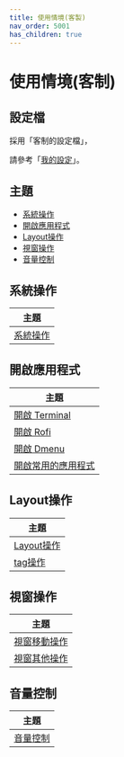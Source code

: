 ```yaml
---
title: 使用情境(客製)
nav_order: 5001
has_children: true
---
```


# 使用情境(客制)


## 設定檔

採用「客制的設定檔」，

請參考「[我的設定](https://github.com/samwhelp/note-about-herbstluftwm/tree/gh-pages/_demo/config/herbstluftwm-config/main/config/herbstluftwm)」。


## 主題

* [系統操作](#系統操作)
* [開啟應用程式](#開啟應用程式)
* [Layout操作](#Layout操作)
* [視窗操作](#視窗操作)
* [音量控制](#音量控制)


## 系統操作

| 主題 |
| --- |
| [系統操作](scenario/main/system-control) |


## 開啟應用程式

| 主題 |
| --- |
| [開啟 Terminal](scenario/main/launch-terminal) |
| [開啟 Rofi](scenario/main/launch-rofi) |
| [開啟 Dmenu](scenario/main/launch-dmenu) |
| [開啟常用的應用程式](scenario/main/launch-favorite-app) |


## Layout操作

| 主題 |
| --- |
| [Layout操作](scenario/main/layout-control) |
| [tag操作](scenario/main/tag-control) |


## 視窗操作

| 主題 |
| --- |
| [視窗移動操作](scenario/main/window-movement-control) |
| [視窗其他操作](scenario/main/window-control) |


## 音量控制

| 主題 |
| --- |
| [音量控制](scenario/main/volume-control) |
